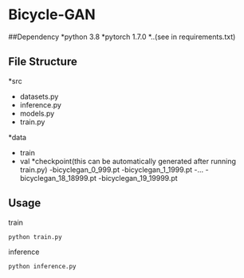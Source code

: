 # Bicycle-GAN

##Dependency
*python 3.8
*pytorch 1.7.0
*..(see in requirements.txt)

## File Structure

*src
- datasets.py
- inference.py
- models.py
- train.py

*data
- train
- val
*checkpoint(this can be automatically generated after running train.py)
-bicyclegan_0_999.pt
-bicyclegan_1_1999.pt
-...
-bicyclegan_18_18999.pt
-bicyclegan_19_19999.pt

## Usage

train
```
python train.py
```
inference
```
python inference.py
```
